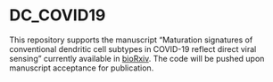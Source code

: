# DC_COVID19

This repository supports the manuscript “Maturation signatures of conventional dendritic cell subtypes in COVID-19 reflect direct viral sensing” currently available in [bioRxiv](https://www.biorxiv.org/content/10.1101/2021.03.03.433597v2). The code will be pushed upon manuscript acceptance for publication.
